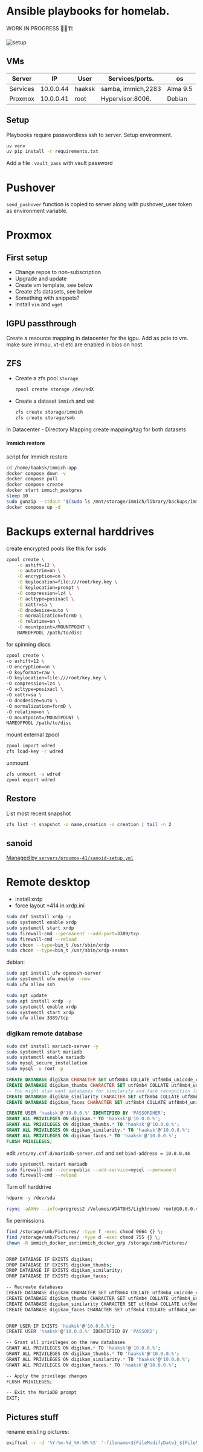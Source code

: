 # Ansible playbooks for homelab.

WORK IN PROGRESS 🔨🧱🏗️

![setup](server-architecture.png)

## VMs

| Server       | IP          | User       | Services/ports.              | os  |
|--------------|-------------|------------|------------------------------|-----------|
| Services     | 10.0.0.44   | haaksk     | samba, immich,2283           | Alma 9.5  |
| Proxmox      | 10.0.0.41   | root       | Hypervisor:8006.             | Debian    |

## Setup


Playbooks require passwordless ssh to server. Setup environment.

```sh
uv venv
uv pip install -r requirements.txt
```

Add a file `.vault_pass` with vault password

# Pushover
`send_pushover` function is copied to server along with pushover_user token as environment variable.

# Proxmox

## First setup

- Change repos to non-subscription
- Upgrade and update
- Create vm template, see below
- Create zfs datasets, see below
- Something with snippets?
- Install `vim` and `wget`

## IGPU passthrough
Create a resource mapping in datacenter for the igpu. Add as pcie to vm. make sure immou, vt-d etc are enabled in bios on host. 

## ZFS

- Create a zfs pool `storage`
  ```sh
  zpool create storage /dev/sdX
  ```
- Create a dataset `immich` and `smb`
    ```sh
    zfs create storage/immich
    zfs create storage/smb
    ```
In Datacenter - Directory Mapping create mapping/tag for both datasets


#### Immich restore

script for Immich restore
```sh
cd /home/haaksk/immich-app
docker compose down -v
docker compose pull
docker compose create
docker start immich_postgres
sleep 10
sudo gunzip --stdout "$(sudo ls /mnt/storage/immich/library/backups/immich-db-backup-*.sql.gz | sort -V | tail -n 1)" | sed "s/SELECT pg_catalog.set_config('search_path', '', false);/SELECT pg_catalog.set_config('search_path', 'public, pg_catalog', true);/g" | docker exec -i immich_postgres psql --dbname=postgres --username=postgres
docker compose up -d
```

# Backups external harddrives

create encrypted pools like this for ssds
```sh
zpool create \
    -o ashift=12 \
    -o autotrim=on \
    -O encryption=on \
    -O keylocation=file:///root/key.key \
    -O keylocation=prompt \
    -O compression=lz4 \
    -O acltype=posixacl \
    -O xattr=sa \
    -O dnodesize=auto \
    -O normalization=formD \
    -O relatime=on \
    -O mountpoint=/MOUNTPOINT \
    NAMEOFPOOL /path/to/disc
```

for spinning discs
```sh
zpool create \
-o ashift=12 \
-O encryption=on \
-O keyformat=raw \
-O keylocation=file:///root/key.key \
-O compression=lz4 \
-O acltype=posixacl \
-O xattr=sa \
-O dnodesize=auto \
-O normalization=formD \
-O relatime=on \
-O mountpoint=/MOUNTPOUNT \
NAMEOFPOOL /path/to/disc
```

mount external zpool
```sh
zpool import wdred
zfs load-key -r wdred
```

unmount
```sh
zfs unmount -a wdred
zpool export wdred
```

## Restore

List most recent snapshot
```sh
zfs list -t snapshot -o name,creation -s creation | tail -n 2
```

## sanoid

[Managed by `servers/proxmox-41/sanoid-setup.yml`](servers/proxmox-41/sanoid-setup.yml)

# Remote desktop
- install xrdp
- force layout *414 in xrdp.ini

```sh
sudo dnf install xrdp -y
sudo systemctl enable xrdp
sudo systemctl start xrdp
sudo firewall-cmd --permanent --add-port=3389/tcp
sudo firewall-cmd --reload
sudo chcon --type=bin_t /usr/sbin/xrdp
sudo chcon --type=bin_t /usr/sbin/xrdp-sesman
```

debian:

```sh
sudo apt install ufw openssh-server
sudo systemctl ufw enable --now
sudo ufw allow ssh
```

```sh
sudo apt update
sudo apt install xrdp -y
sudo systemctl enable xrdp
sudo systemctl start xrdp
sudo ufw allow 3389/tcp
```

### digikam remote database

```sh
sudo dnf install mariadb-server -y
sudo systemctl start mariadb
sudo systemctl enable mariadb
sudo mysql_secure_installation
sudo mysql -u root -p
``` 

```sql
CREATE DATABASE digikam CHARACTER SET utf8mb4 COLLATE utf8mb4_unicode_ci;
CREATE DATABASE digikam_thumbs CHARACTER SET utf8mb4 COLLATE utf8mb4_unicode_ci;
-- You might also want databases for similarity and face recognition later
CREATE DATABASE digikam_similarity CHARACTER SET utf8mb4 COLLATE utf8mb4_unicode_ci;
CREATE DATABASE digikam_faces CHARACTER SET utf8mb4 COLLATE utf8mb4_unicode_ci;
``` 

```sql
CREATE USER 'haaksk'@'10.0.0.%' IDENTIFIED BY 'PASSORDHER';
GRANT ALL PRIVILEGES ON digikam.* TO 'haaksk'@'10.0.0.%';
GRANT ALL PRIVILEGES ON digikam_thumbs.* TO 'haaksk'@'10.0.0.%';
GRANT ALL PRIVILEGES ON digikam_similarity.* TO 'haaksk'@'10.0.0.%';
GRANT ALL PRIVILEGES ON digikam_faces.* TO 'haaksk'@'10.0.0.%';
FLUSH PRIVILEGES;
``` 

edit `/etc/my.cnf.d/mariadb-server.cnf` and set `bind-address = 10.0.0.44`

```sh
sudo systemctl restart mariadb
sudo firewall-cmd --zone=public --add-service=mysql --permanent
sudo firewall-cmd --reload
``` 

Turn off harddrive
```sh
hdparm -y /dev/sda
```

```sh
rsync -aAXHv --info=progress2 /Volumes/WD4TBHS/Lightroom/ root@10.0.0.41:/storage/smb/Pictures
```

fix permissions
```sh
find /storage/smb/Pictures/ -type f -exec chmod 0664 {} \;
find /storage/smb/Pictures/ -type d -exec chmod 755 {} \;
chown -R immich_docker_usr:immich_docker_grp /storage/smb/Pictures/
```



```sh

DROP DATABASE IF EXISTS digikam;
DROP DATABASE IF EXISTS digikam_thumbs;
DROP DATABASE IF EXISTS digikam_similarity;
DROP DATABASE IF EXISTS digikam_faces;

-- Recreate databases
CREATE DATABASE digikam CHARACTER SET utf8mb4 COLLATE utf8mb4_unicode_ci;
CREATE DATABASE digikam_thumbs CHARACTER SET utf8mb4 COLLATE utf8mb4_unicode_ci;
CREATE DATABASE digikam_similarity CHARACTER SET utf8mb4 COLLATE utf8mb4_unicode_ci;
CREATE DATABASE digikam_faces CHARACTER SET utf8mb4 COLLATE utf8mb4_unicode_ci;


DROP USER IF EXISTS 'haaksk'@'10.0.0.%';
CREATE USER 'haaksk'@'10.0.0.%' IDENTIFIED BY 'PASSORD';

-- Grant all privileges on the new databases
GRANT ALL PRIVILEGES ON digikam.* TO 'haaksk'@'10.0.0.%';
GRANT ALL PRIVILEGES ON digikam_thumbs.* TO 'haaksk'@'10.0.0.%';
GRANT ALL PRIVILEGES ON digikam_similarity.* TO 'haaksk'@'10.0.0.%';
GRANT ALL PRIVILEGES ON digikam_faces.* TO 'haaksk'@'10.0.0.%';

-- Apply the privilege changes
FLUSH PRIVILEGES;

-- Exit the MariaDB prompt
EXIT;
```


## Pictures stuff

rename existing pictures:
```sh
exiftool -r -d '%Y-%m-%d_%H-%M-%S' '-filename<${FileModifyDate}_${FileName}' '-filename<${CreateDate}_${FileName}' '-filename<${DateTimeOriginal}_${FileName}'  TARGET_DIR
```
